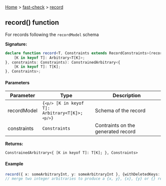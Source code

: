 [Home](/) &gt; [fast-check](../fast-check.md) &gt; [record](record_2.md)

## record() function

For records following the `recordModel` schema

<b>Signature:</b>

```typescript
declare function record<T, Constraints extends RecordConstraints>(recordModel: {
    [K in keyof T]: Arbitrary<T[K]>;
}, constraints: Constraints): ConstrainedArbitrary<{
    [K in keyof T]: T[K];
}, Constraints>;
```

#### Parameters

|  Parameter | Type | Description |
|  --- | --- | --- |
|  recordModel | <code>{`<p/>`    [K in keyof T]: Arbitrary&lt;T[K]&gt;;`<p/>`}</code> | Schema of the record |
|  constraints | <code>Constraints</code> | Contraints on the generated record |

<b>Returns:</b>

`ConstrainedArbitrary<{
    [K in keyof T]: T[K];
}, Constraints>`

#### Example


```typescript
record({ x: someArbitraryInt, y: someArbitraryInt }, {withDeletedKeys: true}): Arbitrary<{x?:number,y?:number}>
// merge two integer arbitraries to produce a {x, y}, {x}, {y} or {} record

```

